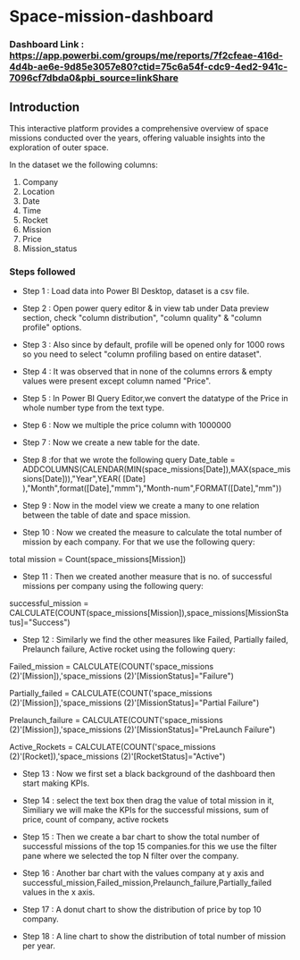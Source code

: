 # Space-mission-dashboard



### Dashboard Link : https://app.powerbi.com/groups/me/reports/7f2cfeae-416d-4d4b-ae6e-9d85e3057e80?ctid=75c6a54f-cdc9-4ed2-941c-7096cf7dbda0&pbi_source=linkShare

## Introduction

This interactive platform provides a comprehensive overview of space missions conducted over the years, offering valuable insights into the exploration of outer space.

In the dataset we the following columns:
1) Company
2) Location
3) Date
4) Time
5) Rocket
6) Mission
7) Price
8) Mission_status
### Steps followed 

- Step 1 : Load data into Power BI Desktop, dataset is a csv file.
- Step 2 : Open power query editor & in view tab under Data preview section, check "column distribution", "column quality" & "column profile" options.
- Step 3 : Also since by default, profile will be opened only for 1000 rows so you need to select "column profiling based on entire dataset".
- Step 4 : It was observed that in none of the columns errors & empty values were present except column named "Price".
- Step 5 : In Power BI Query Editor,we convert the datatype of the Price in whole number type from the text type.
- Step 6 : Now we multiple the price column with 1000000 
- Step 7 : Now we create a new table for the date.
- Step 8 :for that we wrote the following query 
Date_table = ADDCOLUMNS(CALENDAR(MIN(space_missions[Date]),MAX(space_missions[Date])),"Year",YEAR( [Date] ),"Month",format([Date],"mmm"),"Month-num",FORMAT([Date],"mm"))
- Step 9 : Now in the model view we create a many to one relation between the table of date and space mission. 
         
- Step 10 : Now we created the measure to calculate the total number of mission by each company.
For that we use the following query:

total mission = Count(space_missions[Mission])
- Step 11 : Then we created another measure that is no. of successful missions per company using the following query:

successful_mission = CALCULATE(COUNT(space_missions[Mission]),space_missions[MissionStatus]="Success")

- Step 12 : Similarly we find the other measures like Failed, Partially failed, Prelaunch failure, Active rocket using the following query:

Failed_mission = CALCULATE(COUNT('space_missions (2)'[Mission]),'space_missions (2)'[MissionStatus]="Failure")

Partially_failed = CALCULATE(COUNT('space_missions (2)'[Mission]),'space_missions (2)'[MissionStatus]="Partial Failure")

Prelaunch_failure = CALCULATE(COUNT('space_missions (2)'[Mission]),'space_missions (2)'[MissionStatus]="PreLaunch Failure")

Active_Rockets = CALCULATE(COUNT('space_missions (2)'[Rocket]),'space_missions (2)'[RocketStatus]="Active")
- Step 13 : Now we first set a black background of the dashboard then start making KPIs.

- Step 14 : select the text box then drag the value of total mission in it,
Similiary we will make the KPIs for the successful missions, sum of price, count of company, active rockets

        
- Step 15 : Then we create a bar chart to show the total number of successful missions of the top 15 companies.for this we use the filter pane where we selected the top N filter over the company. 
        
 - Step 16 : Another bar chart with the values company at y axis and successful_mission,Failed_mission,Prelaunch_failure,Partially_failed values in the x axis.
 
 - Step 17 : A donut chart to show the distribution of price by top 10 company. 
 
- Step 18 : A line chart to show the distribution of total number of mission per year.
